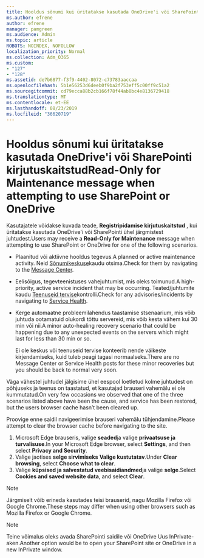 ```yaml
---
title: Hooldus sõnumi kui üritatakse kasutada OneDrive'i või SharePointi kirjutuskaitstud
ms.author: efrene
author: efrene
manager: pamgreen
ms.audience: Admin
ms.topic: article
ROBOTS: NOINDEX, NOFOLLOW
localization_priority: Normal
ms.collection: Adm_O365
ms.custom:
- "127"
- "128"
ms.assetid: de7b6877-f3f9-4402-8072-c73783aaccaa
ms.openlocfilehash: 5b1e56253d6deeb0f9ba2f753eff5c00ff9c51a2
ms.sourcegitcommit: cd79ecca88b2cb166f78f44ab8bc4e8136729418
ms.translationtype: MT
ms.contentlocale: et-EE
ms.lasthandoff: 08/23/2019
ms.locfileid: "36620719"
---
```

# <a name="read-only-for-maintenance-message-when-attempting-to-use-sharepoint-or-onedrive"></a><span data-ttu-id="7fbe7-102">Hooldus sõnumi kui üritatakse kasutada OneDrive'i või SharePointi kirjutuskaitstud</span><span class="sxs-lookup"><span data-stu-id="7fbe7-102">Read-Only for Maintenance message when attempting to use SharePoint or OneDrive</span></span>

<span data-ttu-id="7fbe7-103">Kasutajatele võidakse kuvada teade, **Registripidamise kirjutuskaitstud** , kui üritatakse kasutada OneDrive'i või SharePointi ühel järgmistest juhtudest.</span><span class="sxs-lookup"><span data-stu-id="7fbe7-103">Users may receive a **Read-Only for Maintenance** message when attempting to use SharePoint or OneDrive for one of the following scenarios.</span></span> 

-   <span data-ttu-id="7fbe7-104">Plaanitud või aktiivne hooldus tegevus.</span><span class="sxs-lookup"><span data-stu-id="7fbe7-104">A planned or active maintenance activity.</span></span>  <span data-ttu-id="7fbe7-105">Neid [Sõnumikeskuse](https://portal.office.com/adminportal/home#/messagecenter)kaudu otsima.</span><span class="sxs-lookup"><span data-stu-id="7fbe7-105">Check for them by navigating to the [Message Center](https://portal.office.com/adminportal/home#/messagecenter).</span></span>
-   <span data-ttu-id="7fbe7-106">Eelisõigus, tegevteenistuses vahejuhtumist, mis oleks toimunud.</span><span class="sxs-lookup"><span data-stu-id="7fbe7-106">A high-priority, active service incident that may be occurring.</span></span> <span data-ttu-id="7fbe7-107">Teated/juhtumite kaudu [Teenuseid tervise](https://portal.office.com/adminportal/home#/servicehealth)kontrolli.</span><span class="sxs-lookup"><span data-stu-id="7fbe7-107">Check for any advisories/incidents by navigating to [Service Health](https://portal.office.com/adminportal/home#/servicehealth).</span></span>
-   <span data-ttu-id="7fbe7-108">Kerge automaatne probleemilahendus taastamise stsenaarium, mis võib juhtuda ootamatuid olukordi tõttu servereid, mis võib kesta vähem kui 30 min või nii.</span><span class="sxs-lookup"><span data-stu-id="7fbe7-108">A minor auto-healing recovery scenario that could be happening due to any unexpected events on the servers which might last for less than 30 min or so.</span></span> 
    
    <span data-ttu-id="7fbe7-109">Ei ole keskus või teenuseid tervise konteerib nende väikeste kirjendamiseks, kuid tuleb peagi tagasi normaalseks.</span><span class="sxs-lookup"><span data-stu-id="7fbe7-109">There are no Message Center or Service Health posts for these minor recoveries but you should be back to normal very soon.</span></span>

<span data-ttu-id="7fbe7-110">Väga vähestel juhtudel jälgisime ühel eespool loetletud kolme juhtudest on põhjuseks ja teenus on taastatud, et kasutajad brauseri vahemälu ei ole kummutatud.</span><span class="sxs-lookup"><span data-stu-id="7fbe7-110">On very few occasions we observed that one of the three scenarios listed above have been the cause, and service has been restored, but the users browser cache hasn’t been cleared up.</span></span>

<span data-ttu-id="7fbe7-111">Proovige enne saidil navigeerimise brauseri vahemälu tühjendamine.</span><span class="sxs-lookup"><span data-stu-id="7fbe7-111">Please attempt to clear the browser cache before navigating to the site.</span></span>

1. <span data-ttu-id="7fbe7-112">Microsoft Edge brauseris, valige **seaded**ja valige **privaatsuse ja turvalisuse**.</span><span class="sxs-lookup"><span data-stu-id="7fbe7-112">In your Microsoft Edge browser, select **Settings**, and then select **Privacy and Security**.</span></span>
2. <span data-ttu-id="7fbe7-113">Valige jaotises **selge sirvimiseks** **Valige kustutatav**.</span><span class="sxs-lookup"><span data-stu-id="7fbe7-113">Under **Clear browsing**, select **Choose what to clear**.</span></span>
3. <span data-ttu-id="7fbe7-114">Valige **küpsised ja salvestatud veebisaidiandmed**ja valige **selge**.</span><span class="sxs-lookup"><span data-stu-id="7fbe7-114">Select **Cookies and saved website data**, and select **Clear**.</span></span>

>[!Note] 
> <span data-ttu-id="7fbe7-115">Järgmiselt võib erineda kasutades teisi brauserid, nagu Mozilla Firefox või Google Chrome.</span><span class="sxs-lookup"><span data-stu-id="7fbe7-115">These steps may differ when using other browsers such as Mozilla Firefox or Google Chrome.</span></span>

>[!Note] 
> <span data-ttu-id="7fbe7-116">Teine võimalus oleks avada SharePointi saidile või OneDrive Uus InPrivate-aken.</span><span class="sxs-lookup"><span data-stu-id="7fbe7-116">Another option would be to open your SharePoint site or OneDrive in a new InPrivate window.</span></span>